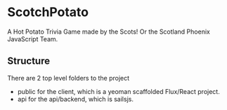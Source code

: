 # ScotchPotato
A Hot Potato Trivia Game made by the Scots! Or the Scotland Phoenix JavaScript Team.

## Structure
There are 2 top level folders to the project
- public for the client, which is a yeoman scaffolded Flux/React project.
- api for the api/backend, which is sailsjs.




